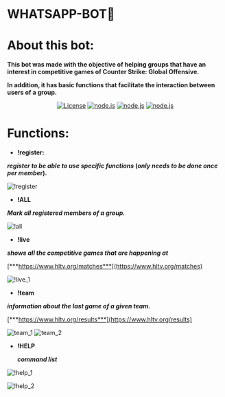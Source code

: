 
# WHATSAPP-BOT🤖


# About this bot:

**This bot was made with the objective of helping groups that have an interest in competitive games of Counter Strike: Global Offensive.**

**In addition, it has basic functions that facilitate the interaction between users of a group.**


<p align="center">
  <a href="https://github.com/JhN-Te/whatsapp_bot/blob/main/LICENSE"><img src="https://img.shields.io/github/license/JhN-Te/whatsapp_bot" alt="License"></a>
  <a href="https://nodejs.org/en/"><img src="http://img.shields.io/static/v1?label=node&message=%3E=8.0.0&color=%3CCOLOR%3E&style=flat" alt="node.js"></a>
  <a href="https://github.com/JhN-Te/whatsapp_bot"><img src="https://img.shields.io/github/last-commit/JhN-Te/whatsapp_bot" alt="node.js"></a>
  <a href="https://github.com/JhN-Te/whatsapp_bot"><img src="https://img.shields.io/github/repo-size/JhN-Te/whatsapp_bot" alt="node.js"></a>
  
  
</p>

# Functions:

- **!register:**

***register to be able to use specific functions*
(*only needs to be done once per membe*r).**

![!register](https://user-images.githubusercontent.com/51134324/99526827-9bb4d300-297a-11eb-8218-cee3e38ccdfb.jpeg)

- **!ALL**

***Mark all registered members of a group.***

![!all](https://user-images.githubusercontent.com/51134324/99526907-b7b87480-297a-11eb-8b66-d99ad989ebe0.jpeg)


- **!live**

***shows all the competitive games that are happening at*** 

[***https://www.hltv.org/matches***](https://www.hltv.org/matches)

![!live_1](https://user-images.githubusercontent.com/51134324/99527110-06660e80-297b-11eb-82c5-7cc5cf65e017.jpeg)


- **!team <name>**

***information about the last game of a given team.***

[***https://www.hltv.org/results***](https://www.hltv.org/results)

![team_1](https://user-images.githubusercontent.com/51134324/99527186-2695cd80-297b-11eb-95d5-7ec92450a3fe.jpeg)
![team_2](https://user-images.githubusercontent.com/51134324/99527202-30b7cc00-297b-11eb-8f38-7d5c8dc9a13e.jpeg)


- **!HELP**

    ***command list***

![!help_1](https://user-images.githubusercontent.com/51134324/99527249-41684200-297b-11eb-923b-2071df4014e9.jpeg)


![!help_2](https://user-images.githubusercontent.com/51134324/99527271-4b8a4080-297b-11eb-95bd-e6a123ca0acb.jpeg)
